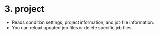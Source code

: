 # 3. project

- Reads condition settings, project information, and job file information.
- You can reload updated job files or delete specific job files.
